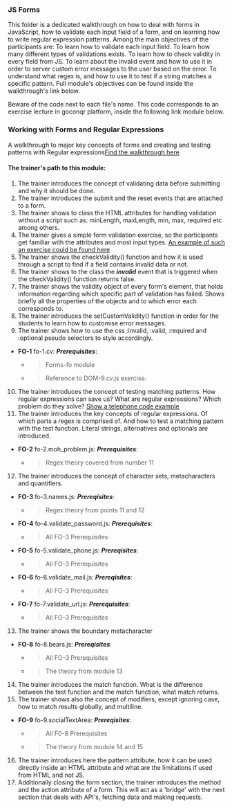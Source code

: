 ### JS Forms

This folder is a dedicated walkthrough on how to deal with forms in JavaScript, how to validate each input
field of a form, and on learning how to write regular expression patterns. Among the main objectives of the
participants are: To learn how to validate each input field. To learn how many different types of validations
exists. To learn how to check validity in every field from JS. To learn about the invalid event and how to use it in order to server custom error messages to the user based on the error. To understand what regex is,
and how to use it to test if a string matches a specific pattern. Full module's objectives can be found inside the walkthrough's link below.

Beware of the code next to each file's name. This code corresponds to an exercise lecture in goconqr
platform, inside the following link module below.

### Working with Forms and Regular Expressions

A walkthrough to major key concepts of forms and creating and testing patterns with Regular expressions[Find the walkthrough here](https://www.goconqr.com/c/64304/course_modules/96502-course-s-objectives?)

#### The trainer's path to this module:

1. The trainer introduces the concept of validating data before submitting and why it should be done.
2. The trainer introduces the submit and the reset events that are attached to a form.
3. The trainer shows to class the HTML attributes for handling validation without a script such as: minLength, maxLength, min, max, required etc among others.
4. The trainer gives a simple form validation exercise, so the participants get familiar with the attributes and most input types. [An example of such an exercise could be found here](https://www.goconqr.com/c/64304/course_modules/111950-validate-a-basic-form?=)
5. The trainer shows the checkValidity() function and how it is used through a script to find if a field contains invalid data or not.
6. The trainer shows to the class the **_invalid_** event that is triggered when the checkValidity() function returns false.
7. The trainer shows the validity object of every form's element, that holds information regarding which specific part of validation has failed. Shows briefly all the properties of the objects and to which error each corresponds to.
8. The trainer introduces the setCustomValidity() function in order for the students to learn how to customise error messages.
9. The trainer shows how to use the css :invalid, :valid, :required and :optional pseudo selectors to style accordingly.
* **FO-1** fo-1.cv: **_Prerequisites_**:
  * >Forms-fo module
  * >Reference to DOM-9.cv.js exercise.
10. The trainer introduces the concept of testing matching patterns. How regular expressions can save us? What are regular expressions? Which problem do they solve? [Show a telephone code example](https://www.goconqr.com/c/64304/course_modules/96738-the-telephone-number-pattern?=)
11. The trainer introduces the key concepts of regular expressions. Of which parts a regex is comprised of. And how to test a matching pattern with the test function. Literal strings, alternatives and optionals are introduced.
* **FO-2** fo-2.moh_problem.js: **_Prerequisites_**:
  * >Regex theory covered from number 11
12. The trainer introduces the concept of character sets, metacharacters and quantifiers.
* **FO-3** fo-3.names.js: **_Prereqisites_**:
  * >Regex theory from points 11 and 12
* **FO-4** fo-4.validate_password.js: **_Prerequisites_**:
  * >All FO-3 Prerequisites
* **FO-5** fo-5.validate_phone.js: **_Prereqisites_**:
  * >All FO-3 Prerequisites
* **FO-6** fo-6.validate_mail.js: **_Prereqisites_**:
  * >All FO-3 Prerequisites
* **FO-7** fo-7.validate_url.js: **_Prerequisites_**:
  * >All FO-3 Prerequisites
13. The trainer shows the boundary metacharacter
* **FO-8** fo-8.bears.js: **_Prereqisites_**:
  * >All FO-3 Prerequisites
  * >The theory from module 13
14. The trainer introduces the match function. What is the difference between the test function and the match function, what match returns.
15. The trainer shows also the concept of modifiers, except ignoring case, how to match results globally, and multiline.
* **FO-9** fo-9.socialTextArea: **_Prereqisites_**:
  * >All F0-8 Prerequisites
  * >The theory from module 14 and 15
16. The trainer introduces here the pattern attribute, how it can be used directly inside an HTML attribute and what are the limitations if used from HTML and not JS.
17. Additionally closing the form section, the trainer introduces the method and the action attribute of a form. This will act as a 'bridge' with the next section that deals with API's, fetching data and making requests. 
